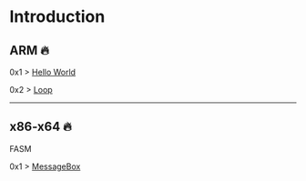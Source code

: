 # Introduction

ARM 🔥
---

0x1 > [Hello World](https://github.com/n3k0girl/Assembly-training/blob/main/HelloCat/HelloCat.s)

0x2 > [Loop](https://github.com/n3k0girl/Assembly-training/blob/main/HelloCat/LoopSimpleAddAndSub.s)

---

x86-x64 🔥
---

FASM

0x1 > [MessageBox](https://github.com/n3k0girl/Assembly-training/blob/main/FasmWTF/HelloMyDearCat.asm)
